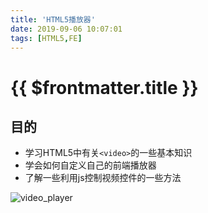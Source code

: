 ```yaml
---
title: 'HTML5播放器'
date: 2019-09-06 10:07:01
tags: [HTML5,FE]
---
```

# {{ $frontmatter.title }}

## 目的
- 学习HTML5中有关`<video>`的一些基本知识
- 学会如何自定义自己的前端播放器
- 了解一些利用js控制视频控件的一些方法

![video_player](https://i.loli.net/2019/08/25/krtm6NxUKIVhpuF.jpg)